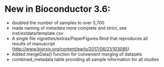# New in Bioconductor 3.6:

* doubled the number of samples to over 5,700
* made naming of metadata more complete and strict, see inst/extdata/template.csv
* A single file vignettes/extras/PaperFigures.Rmd that reproduces all results of manuscript (http://www.biorxiv.org/content/early/2017/06/21/103085)
* Added mergeData() function for convenient merging of datasets
* combined_metadata table providing all sample information for all studies
